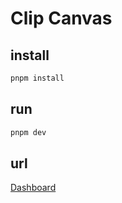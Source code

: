 # Clip Canvas

## install

```bash
pnpm install
```

## run

```bash
pnpm dev
```

## url

[Dashboard](https://clip-canvas-web.vercel.app/dashboard)
